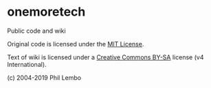 # onemoretech
Public code and wiki

Original code is licensed under the [MIT License](https://mit-license.org/).

Text of wiki is licensed under a [Creative Commons BY-SA](https://creativecommons.org/licenses/by-sa/4.0/legalcode) license (v4 International).

(c) 2004-2019 Phil Lembo
